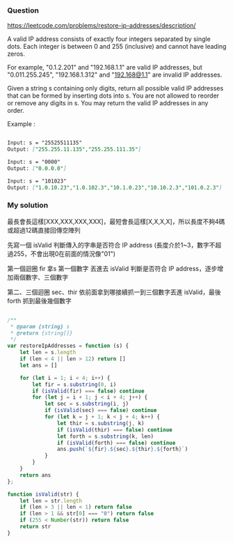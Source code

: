 ### Question

https://leetcode.com/problems/restore-ip-addresses/description/

A valid IP address consists of exactly four integers separated by single dots. Each integer is between 0 and 255 (inclusive) and cannot have leading zeros.

For example, "0.1.2.201" and "192.168.1.1" are valid IP addresses, but "0.011.255.245", "192.168.1.312" and "192.168@1.1" are invalid IP addresses.

Given a string s containing only digits, return all possible valid IP addresses that can be formed by inserting dots into s. You are not allowed to reorder or remove any digits in s. You may return the valid IP addresses in any order. 

Example :

```md

Input: s = "25525511135"
Output: ["255.255.11.135","255.255.111.35"]

Input: s = "0000"
Output: ["0.0.0.0"]

Input: s = "101023"
Output: ["1.0.10.23","1.0.102.3","10.1.0.23","10.10.2.3","101.0.2.3"]

```

### My solution

最長會長這樣[XXX,XXX,XXX,XXX]，最短會長這樣[X,X,X,X]，所以長度不夠4碼或超過12碼直接回傳空陣列

先寫一個 isValid 判斷傳入的字串是否符合 IP address (長度介於1~3，數字不超過255，不會出現0在前面的情況像"01")

第一個迴圈 fir 拿s 第一個數字 丟進去 isValid 判斷是否符合 IP address，逐步增加兩個數字、三個數字

第二、三個迴圈 sec、thir 依前面拿到哪接續抓一到三個數字丟進 isValid，最後 forth 抓到最後幾個數字

```js

/**
 * @param {string} s
 * @return {string[]}
 */
var restoreIpAddresses = function (s) {
    let len = s.length
    if (len < 4 || len > 12) return []
    let ans = []

    for (let i = 1; i < 4; i++) {
        let fir = s.substring(0, i)
        if (isValid(fir) === false) continue
        for (let j = i + 1; j < i + 4; j++) {
            let sec = s.substring(i, j)
            if (isValid(sec) === false) continue
            for (let k = j + 1; k < j + 4; k++) {
                let thir = s.substring(j, k)
                if (isValid(thir) === false) continue
                let forth = s.substring(k, len)
                if (isValid(forth) === false) continue
                ans.push(`${fir}.${sec}.${thir}.${forth}`)
            }
        }
    }
    return ans
};

function isValid(str) {
    let len = str.length
    if (len > 3 || len < 1) return false
    if (len > 1 && str[0] === "0") return false
    if (255 < Number(str)) return false
    return str
}

```
